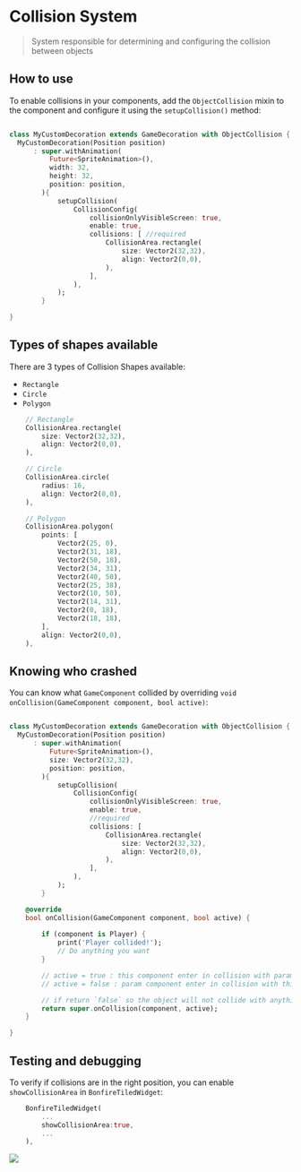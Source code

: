 # Collision System

> System responsible for determining and configuring the collision between objects


## How to use

To enable collisions in your components, add the `ObjectCollision` mixin to the component and configure it using the `setupCollision()` method:

```dart

class MyCustomDecoration extends GameDecoration with ObjectCollision {
  MyCustomDecoration(Position position)
      : super.withAnimation(
          Future<SpriteAnimation>(),
          width: 32,
          height: 32,
          position: position,
        ){
            setupCollision(
                CollisionConfig(
                    collisionOnlyVisibleScreen: true,
                    enable: true,
                    collisions: [ //required
                        CollisionArea.rectangle(
                            size: Vector2(32,32),
                            align: Vector2(0,0),
                        ),
                    ],
                ),
            );
        }

}
```


## Types of shapes available

There are 3 types of Collision Shapes available: 

- `Rectangle`
- `Circle`
- `Polygon`

```dart
    // Rectangle
    CollisionArea.rectangle(
        size: Vector2(32,32),
        align: Vector2(0,0),
    ),  

    // Circle
    CollisionArea.circle(
        radius: 16,
        align: Vector2(0,0),
    ), 

    // Polygon
    CollisionArea.polygon(
        points: [
            Vector2(25, 0),
            Vector2(31, 18),
            Vector2(50, 18),
            Vector2(34, 31),
            Vector2(40, 50),
            Vector2(25, 38),
            Vector2(10, 50),
            Vector2(14, 31),
            Vector2(0, 18),
            Vector2(18, 18),
        ],
        align: Vector2(0,0),
    ), 
```

## Knowing who crashed

You can know what `GameComponent` collided by overriding `void onCollision(GameComponent component, bool active)`:


```dart

class MyCustomDecoration extends GameDecoration with ObjectCollision {
  MyCustomDecoration(Position position)
      : super.withAnimation(
          Future<SpriteAnimation>(),
          size: Vector2(32,32),
          position: position,
        ){
            setupCollision(
                CollisionConfig(
                    collisionOnlyVisibleScreen: true,
                    enable: true,
                    //required
                    collisions: [ 
                        CollisionArea.rectangle(
                            size: Vector2(32,32),
                            align: Vector2(0,0),
                        ),
                    ],
                ),
            );
        }

    @override
    bool onCollision(GameComponent component, bool active) {
       
        if (component is Player) {
            print('Player collided!');
            // Do anything you want
        }

        // active = true : this component enter in collision with param component 
        // active = false : param component enter in collision with this

        // if return `false` so the object will not collide with anything or block the passage
        return super.onCollision(component, active);
    }

}
```

## Testing and debugging

To verify if collisions are in the right position, you can enable `showCollisionArea` in `BonfireTiledWidget`:

```dart
    BonfireTiledWidget(
        ...
        showCollisionArea:true,
        ...
    ),
```

![](_media/show_collision.png)
